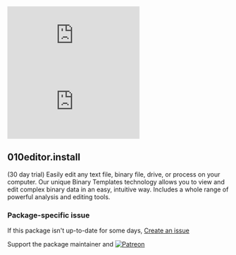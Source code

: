 [![](https://img.shields.io/chocolatey/v/010editor.install?color=green&label=010editor.install)](https://chocolatey.org/packages/010editor.install) [![](https://img.shields.io/chocolatey/dt/010editor.install)](https://chocolatey.org/packages/010editor.install)

## 010editor.install
(30 day trial) Easily edit any text file, binary file, drive, or process on your computer. 
Our unique Binary Templates technology allows you to view and edit complex binary data in an 
easy, intuitive way. Includes a whole range of powerful analysis and editing tools.

### Package-specific issue
If this package isn't up-to-date for some days, [Create an issue](https://github.com/tunisiano187/Chocolatey-packages/issues/new/choose)

Support the package maintainer and [![Patreon](https://cdn.jsdelivr.net/gh/tunisiano187/Chocolatey-packages@d15c4e19c709e7148588d4523ffc6dd3cd3c7e5e/icons/patreon.png)](https://www.patreon.com/tunisiano)
